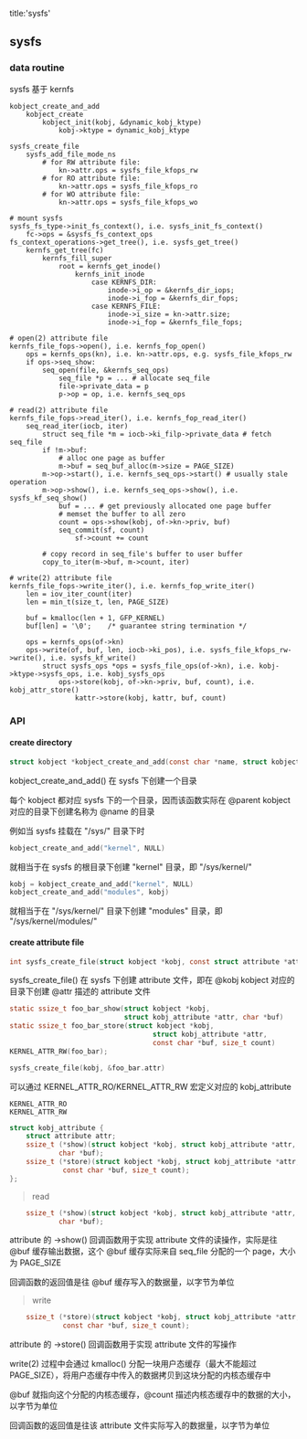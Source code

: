 title:'sysfs'
## sysfs


### data routine

sysfs 基于 kernfs

```
kobject_create_and_add
    kobject_create
        kobject_init(kobj, &dynamic_kobj_ktype)
            kobj->ktype = dynamic_kobj_ktype
```


```
sysfs_create_file
    sysfs_add_file_mode_ns
        # for RW attribute file:
            kn->attr.ops = sysfs_file_kfops_rw
        # for RO attribute file:
            kn->attr.ops = sysfs_file_kfops_ro
        # for WO attribute file:
            kn->attr.ops = sysfs_file_kfops_wo
```




```
# mount sysfs
sysfs_fs_type->init_fs_context(), i.e. sysfs_init_fs_context()
    fc->ops = &sysfs_fs_context_ops
fs_context_operations->get_tree(), i.e. sysfs_get_tree()
    kernfs_get_tree(fc)
        kernfs_fill_super
            root = kernfs_get_inode()
                kernfs_init_inode
                    case KERNFS_DIR:
                        inode->i_op = &kernfs_dir_iops;
                        inode->i_fop = &kernfs_dir_fops;
                    case KERNFS_FILE:
                        inode->i_size = kn->attr.size;
                        inode->i_fop = &kernfs_file_fops;
```

```
# open(2) attribute file
kernfs_file_fops->open(), i.e. kernfs_fop_open()
    ops = kernfs_ops(kn), i.e. kn->attr.ops, e.g. sysfs_file_kfops_rw
    if ops->seq_show:
        seq_open(file, &kernfs_seq_ops)
            seq_file *p = ... # allocate seq_file
            file->private_data = p
            p->op = op, i.e. kernfs_seq_ops
```

```
# read(2) attribute file
kernfs_file_fops->read_iter(), i.e. kernfs_fop_read_iter()
    seq_read_iter(iocb, iter)
        struct seq_file *m = iocb->ki_filp->private_data # fetch seq_file
        if !m->buf:
            # alloc one page as buffer 
            m->buf = seq_buf_alloc(m->size = PAGE_SIZE)
        m->op->start(), i.e. kernfs_seq_ops->start() # usually stale operation
        m->op->show(), i.e. kernfs_seq_ops->show(), i.e. sysfs_kf_seq_show()
            buf = ... # get previously allocated one page buffer
            # memset the buffer to all zero
            count = ops->show(kobj, of->kn->priv, buf)
            seq_commit(sf, count)
                sf->count += count
        
        # copy record in seq_file's buffer to user buffer
        copy_to_iter(m->buf, m->count, iter)
```


```
# write(2) attribute file
kernfs_file_fops->write_iter(), i.e. kernfs_fop_write_iter()
    len = iov_iter_count(iter)
    len = min_t(size_t, len, PAGE_SIZE)
    
    buf = kmalloc(len + 1, GFP_KERNEL)
    buf[len] = '\0';	/* guarantee string termination */
    
    ops = kernfs_ops(of->kn)
    ops->write(of, buf, len, iocb->ki_pos), i.e. sysfs_file_kfops_rw->write(), i.e. sysfs_kf_write()
        struct sysfs_ops *ops = sysfs_file_ops(of->kn), i.e. kobj->ktype->sysfs_ops, i.e. kobj_sysfs_ops
            ops->store(kobj, of->kn->priv, buf, count), i.e. kobj_attr_store()
                kattr->store(kobj, kattr, buf, count)
```


### API

#### create directory

```c
struct kobject *kobject_create_and_add(const char *name, struct kobject *parent)
```

kobject_create_and_add() 在 sysfs 下创建一个目录

每个 kobject 都对应 sysfs 下的一个目录，因而该函数实际在 @parent kobject 对应的目录下创建名称为 @name 的目录

例如当 sysfs 挂载在 "/sys/" 目录下时

```c
kobject_create_and_add("kernel", NULL)
```

就相当于在 sysfs 的根目录下创建 "kernel" 目录，即 "/sys/kernel/"

```c
kobj = kobject_create_and_add("kernel", NULL)
kobject_create_and_add("modules", kobj)
```

就相当于在 "/sys/kernel/" 目录下创建 "modules" 目录，即 "/sys/kernel/modules/"


#### create attribute file

```c
int sysfs_create_file(struct kobject *kobj, const struct attribute *attr)
```

sysfs_create_file() 在 sysfs 下创建 attribute 文件，即在 @kobj kobject 对应的目录下创建 @attr 描述的 attribute 文件


```c
static ssize_t foo_bar_show(struct kobject *kobj,
                            struct kobj_attribute *attr, char *buf)
static ssize_t foo_bar_store(struct kobject *kobj,
                                   struct kobj_attribute *attr,
                                   const char *buf, size_t count)
KERNEL_ATTR_RW(foo_bar);

sysfs_create_file(kobj, &foo_bar.attr)
```

可以通过 KERNEL_ATTR_RO/KERNEL_ATTR_RW 宏定义对应的 kobj_attribute

```
KERNEL_ATTR_RO
KERNEL_ATTR_RW
```



```c
struct kobj_attribute {
	struct attribute attr;
	ssize_t (*show)(struct kobject *kobj, struct kobj_attribute *attr,
			char *buf);
	ssize_t (*store)(struct kobject *kobj, struct kobj_attribute *attr,
			 const char *buf, size_t count);
};
```

> read

```c
	ssize_t (*show)(struct kobject *kobj, struct kobj_attribute *attr,
			char *buf);
```

attribute 的 ->show() 回调函数用于实现 attribute 文件的读操作，实际是往 @buf 缓存输出数据，这个 @buf 缓存实际来自 seq_file 分配的一个 page，大小为 PAGE_SIZE

回调函数的返回值是往 @buf 缓存写入的数据量，以字节为单位


> write

```c
	ssize_t (*store)(struct kobject *kobj, struct kobj_attribute *attr,
			 const char *buf, size_t count);
```

attribute 的 ->store() 回调函数用于实现 attribute 文件的写操作

write(2) 过程中会通过 kmalloc() 分配一块用户态缓存（最大不能超过 PAGE_SIZE），将用户态缓存中传入的数据拷贝到这块分配的内核态缓存中

@buf 就指向这个分配的内核态缓存，@count 描述内核态缓存中的数据的大小，以字节为单位

回调函数的返回值是往该 attribute 文件实际写入的数据量，以字节为单位